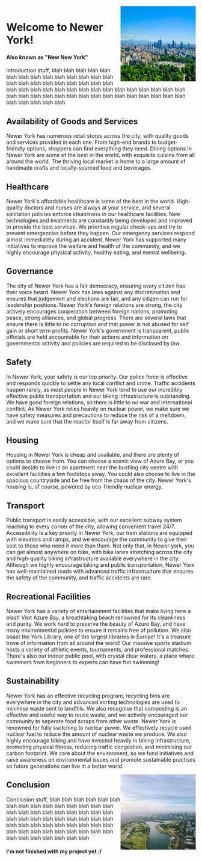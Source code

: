 <link rel="shortcut icon" type="image/x-icon" href="favicon.ico?">

<img align="right" width="200" height="200" src="./images/nature.jpg" alt="image of city filled with nature">

# Welcome to Newer York! 

#### Also known as "New New York"

Introduction stuff, blah blah blah blah blah blah blah blah blah blah blah blah blah blah blah blah blah blah blah blah blah blah blah blah blah blah blah blah blah blah blah blah blah blah blah blah blah blah blah blah blah blah blah blah blah blah blah blah blah blah blah blah blah blah blah blah blah blah

## Availability of Goods and Services

Newer York has numerous retail stores across the city, with quality goods and services provided in each one. From high-end brands to budget-friendly options, shoppers can find everything they need. Dining options in Newer York are some of the best in the world, with exquisite cuisine from all around the world. The thriving local market is home to a large amount of handmade crafts and locally-sourced food and beverages. 

## Healthcare

Newer York's affordable healthcare is some of the best in the world. High-quality doctors and nurses are always at your service, and several sanitation policies enforce cleanliness in our healthcare facilities. New technologies and treatments are constantly being developed and improved to provide the best services. We prioritise regular check-ups and try to prevent emergencies before they happen. Our emergency services respond almost immediately during an accident. Newer York has supported many initiatives to improve the welfare and health of the community, and we highly encourage physical activity, healthy eating, and mental wellbeing.

## Governance

The city of Newer York has a fair democracy, ensuring every citizen has their voice heard. Newer York has laws against any discrimination and ensures that judgement and elections are fair, and any citizen can run for leadership positions. Newer York's foreign relations are strong, the city actively encourages cooperation between foreign nations, promoting peace, strong alliances, and global progress. There are several laws that ensure there is little to no corruption and that power is not abused for self gain or short term profits. Newer York's government is transparent, public officials are held accountable for their actions and information on governmental activity and policies are required to be disclosed by law.

## Safety

In Newer York, your safety is our top priority. Our police force is effective and responds quickly to settle any local conflict and crime. Traffic accidents happen rarely, as most people in Newer York tend to use our incredibly effective public transportation and our biking infrastructure is outstanding. We have good foreign relations, so there is little to no war and international conflict. As Newer York relies heavily on nuclear power, we make sure we have safety measures and precautions to reduce the risk of a meltdown, and we make sure that the reactor itself is far away from citizens.

## Housing

Housing in Newer York is cheap and available, and there are plenty of options to choose from. You can choose a scenic view of Azure Bay, or you could decide to live in an apartment near the bustling city centre with excellent facilities a few footsteps away. You could also choose to live in the spacious countryside and be free from the chaos of the city. Newer York's housing is, of course, powered by eco-friendly nuclear energy.

## Transport

Public transport is easily accessible, with our excellent subway system reaching to every corner of the city, allowing convenient travel 24/7. Accessibility is a key priority in Newer York, our train stations are equipped with elevators and ramps, and we encourage the community to give their seat to those who need it more than them. Not only that, in Newer york, you can get almost anywhere on bike, with bike lanes stretching across the city and high-quality biking infrastructure available everywhere in the city. Although we highly encourage biking and public transportation, Newer York has well-maintained roads with advanced traffic infrastructure that ensures the safety of the community, and traffic accidents are rare.

## Recreational Facilities

Newer York has a variety of entertainment facilities that make living here a blast! Visit Azure Bay, a breathtaking beach renowned for its cleanliness and purity. We work hard to preserve the beauty of Azure Bay, and have many environmental policies to ensure it remains free of pollution. We also boast the York Library, one of the largest libraries in Europe! It's a treasure trove of information from all around the world! Our massive sports stadium hosts a variety of athletic events, tournaments, and professional matches. There's also our indoor public pool, with crystal clear waters, a place where swimmers from beginners to experts can have fun swimming!

## Sustainability

Newer York has an effective recycling program, recycling bins are everywhere in the city and advanced sorting technologies are used to minimise waste sent to landfills. We also recognise that composting is an effective and useful way to reuse waste, and we actively encouraged our community to seperate food scraps from other waste. Newer York is renowned for fully switching to nuclear power. We effectively recycle used nuclear fuel to reduce the amount of nuclear waste we produce. We also highly encourage biking and have invested heavily in biking infrastructure, promoting physical fitness, reducing traffic congestion, and minimising our carbon footprint. We care about the environment, so we fund initiatives and raise awareness on environmental issues and promote sustainable practises so future generations can live in a better world.

<img align="right" width="200" height="200" src="./images/river.jpg" alt="image of city and a lake">

## Conclusion

Conclusion stuff, blah blah blah blah blah blah blah blah blah blah blah blah blah blah blah blah blah blah blah blah blah blah blah blah blah blah blah blah blah blah blah blah blah blah blah blah blah blah blah blah blah blah blah blah blah blah blah blah blah blah blah blah blah blah blah blah blah blah

#### I'm not finished with my project yet :/

